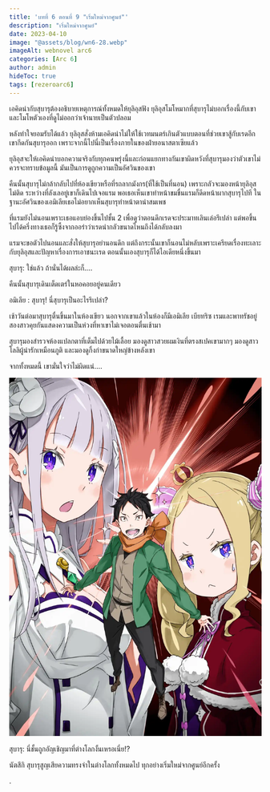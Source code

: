 ```yaml
---
title: 'บทที่ 6 ตอนที่ 9 "เริ่มใหม่จากศูนย์"'
description: "เริ่มใหม่จากศูนย์"
date: 2023-04-10
image: "@assets/blog/wn6-28.webp"
imageAlt: webnovel arc6
categories: [Arc 6]
author: admin
hideToc: true
tags: [rezeroarc6]
---
```



เอคิดน่ากับสุบารุต้องอธิบายเหตุการณ์ทั้งหมดให้ยุลิอุสฟัง ยุลิอุสโมโหมากที่สุบารุไม่บอกเรื่องนี้กับเขาและโมโหตัวเองที่ดูไม่ออกว่าเจ้านายเป็นตัวปลอม

หลังทำใจยอมรับได้แล้ว ยุลิอุสสั่งห้ามเอคิดน่าไม่ให้ใช้เวทมนตร์เกินตัวแบบตอนที่ช่วยเขาสู้กับเรดอีก เขากีดกันสุบารุออก เพราะจากนี้ไปนี่เป็นเรื่องภายในของฝ่ายอนาสตาเซียแล้ว

ยุลิอุสจะให้เอคิดน่าบอกความจริงกับทุกคนพรุ่งนี้และก่อนแยกทางกันเขาผิดหวังที่สุบารุมองว่าตัวเขาไม่ควรจะทราบข้อมูลนี้ มันเป็นการดูถูกความเป็นอัศวินของเขา

คืนนั้นสุบารุไม่กล้ากลับไปที่ห้องเขียวหรือที่รถลากมังกร(ที่ใช้เป็นที่นอน) เพราะกลัวจะมองหน้ายุลิอุสไม่ติด ระหว่างที่ลังเลอยู่เขาก็เดินไปเจอแรม พอเธอเห็นเขาทำหน้าขมขื่นแรมก็ดีดหน้าผากสุบารุไปที ในฐานะอัศวินของเอมิเลียเธอไม่อยากเห็นสุบารุทำหน้าตาน่าสมเพช

ที่แรมยังไม่นอนเพราะเธอแอบย่องขึ้นไปชั้น 2 เพื่อดูว่าตอนดึกเรดจะประมาทเลินเล่อรึเปล่า แต่พอขึ้นไปได้ครึ่งทางเธอก็รู้ซึ้งจากออร่าว่าเรดน่ากลัวขนาดไหนถึงได้กลับลงมา

แรมจะขอตัวไปนอนและสั่งให้สุบารุอย่านอนดึก แต่ถึงกระนั้นเขาก็นอนไม่หลับเพราะเครียดเรื่องทะเลาะกับยุลิอุสและปัญหาเรื่องการเอาชนะเรด ตอนนั้นเองสุบารุก็ได้ไอเดียหนึ่งขึ้นมา

สุบารุ: ใช่แล้ว ถ้านั่นได้ผลล่ะก็....

คืนนั้นสุบารุเดินเต็ดเตร่ในหอคอยอยู่คนเดียว

อมิเลีย : สุบารุ! นี่สุบารุเป็นอะไรรึเปล่า?

เช้าวันต่อมาสุบารุตื่นขึ้นมาในห้องเขียว นอกจากเขาแล้วในห้องก็มีเอมิเลีย เบียทริซ เรมและพาทรัชอยู่ สองสาวคุยกันแสดงความเป็นห่วงที่หาเขาไม่เจอตอนตื่นเช้ามา

สุบารุมองสำรวจห้องแปลกตาที่เต็มไปด้วยไม้เลื้อย มองดูสาวสวยผมเงินที่ตรงสเปคเขามากๆ มองดูสาวโลลิผู้น่ารักเหมือนภูติ และมองดูกิ้งก่าขนาดใหญ่ข้างหลังเขา

จากทั้งหมดนี้ เขามั่นใจว่าไม่ผิดแน่....

![Pleiades Watchtower](../../assets/blog/wn6-29.webp)

สุบารุ: นี่ชั้นถูกอัญเชิญมาที่ต่างโลกงั้นเหรอเนี่ย!?

นัตสึกิ สุบารุสูญเสียความทรงจำในต่างโลกทั้งหมดไป ทุกอย่างเริ่มใหม่จากศูนย์อีกครั้ง

.

